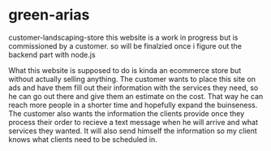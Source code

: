 # green-arias
 customer-landscaping-store
this website is a work in progress but is commissioned by a customer. so will be finalzied once i figure out the backend part with node.js


What this website is supposed to do is kinda an ecommerce store but without actually selling anything. The customer wants to place this site on ads and have them fill out their information with the services they need, so 
he can go out there and give them an estimate on the cost. That way he can reach more people in a shorter time and hopefully expand the buinseness. The customer also  wants the information the clients provide once they process their order to recieve a text message when he will arrive and what services they wanted. It will also send himself the information so my client knows what clients need to be scheduled in.
